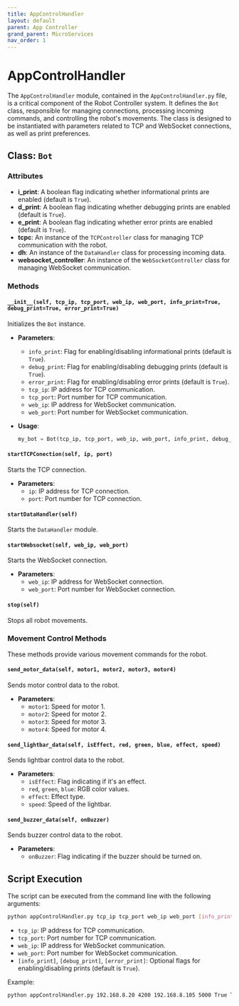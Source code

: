 ```yaml
---
title: AppControlHandler
layout: default
parent: App Controller
grand_parent: MicroServices
nav_order: 1
---
```


# AppControlHandler

The `AppControlHandler` module, contained in the `AppControlHandler.py` file, is a critical component of the Robot Controller system. It defines the `Bot` class, responsible for managing connections, processing incoming commands, and controlling the robot's movements. The class is designed to be instantiated with parameters related to TCP and WebSocket connections, as well as print preferences.

## Class: `Bot`

### Attributes

- **i_print**: A boolean flag indicating whether informational prints are enabled (default is `True`).
- **d_print**: A boolean flag indicating whether debugging prints are enabled (default is `True`).
- **e_print**: A boolean flag indicating whether error prints are enabled (default is `True`).
- **tcpc**: An instance of the `TCPController` class for managing TCP communication with the robot.
- **dh**: An instance of the `DataHandler` class for processing incoming data.
- **websocket_controller**: An instance of the `WebSocketController` class for managing WebSocket communication.

### Methods

#### `__init__(self, tcp_ip, tcp_port, web_ip, web_port, info_print=True, debug_print=True, error_print=True)`

Initializes the `Bot` instance.

- **Parameters**:
  - `info_print`: Flag for enabling/disabling informational prints (default is `True`).
  - `debug_print`: Flag for enabling/disabling debugging prints (default is `True`).
  - `error_print`: Flag for enabling/disabling error prints (default is `True`).
  - `tcp_ip`: IP address for TCP communication.
  - `tcp_port`: Port number for TCP communication.
  - `web_ip`: IP address for WebSocket communication.
  - `web_port`: Port number for WebSocket communication.

- **Usage**:
  ```python
  my_bot = Bot(tcp_ip, tcp_port, web_ip, web_port, info_print, debug_print, error_print)
  ```

#### `startTCPConection(self, ip, port)`

Starts the TCP connection.

- **Parameters**:
  - `ip`: IP address for TCP connection.
  - `port`: Port number for TCP connection.


#### `startDataHandler(self)`

Starts the `DataHandler` module.


#### `startWebsocket(self, web_ip, web_port)`

Starts the WebSocket connection.

- **Parameters**:
  - `web_ip`: IP address for WebSocket connection.
  - `web_port`: Port number for WebSocket connection.



#### `stop(self)`

Stops all robot movements.


### Movement Control Methods

These methods provide various movement commands for the robot.

#### `send_motor_data(self, motor1, motor2, motor3, motor4)`

Sends motor control data to the robot.

- **Parameters**:
  - `motor1`: Speed for motor 1.
  - `motor2`: Speed for motor 2.
  - `motor3`: Speed for motor 3.
  - `motor4`: Speed for motor 4.


#### `send_lightbar_data(self, isEffect, red, green, blue, effect, speed)`

Sends lightbar control data to the robot.

- **Parameters**:
  - `isEffect`: Flag indicating if it's an effect.
  - `red`, `green`, `blue`: RGB color values.
  - `effect`: Effect type.
  - `speed`: Speed of the lightbar.


#### `send_buzzer_data(self, onBuzzer)`

Sends buzzer control data to the robot.

- **Parameters**:
  - `onBuzzer`: Flag indicating if the buzzer should be turned on.


## Script Execution

The script can be executed from the command line with the following arguments:

```bash
python appControlHandler.py tcp_ip tcp_port web_ip web_port [info_print] [debug_print] [error_print]
```

- `tcp_ip`: IP address for TCP communication.
- `tcp_port`: Port number for TCP communication.
- `web_ip`: IP address for WebSocket communication.
- `web_port`: Port number for WebSocket communication.
- `[info_print]`, `[debug_print]`, `[error_print]`: Optional flags for enabling/disabling prints (default is `True`).

Example:

```bash
python appControlHandler.py 192.168.8.20 4200 192.168.8.105 5000 True True True 

